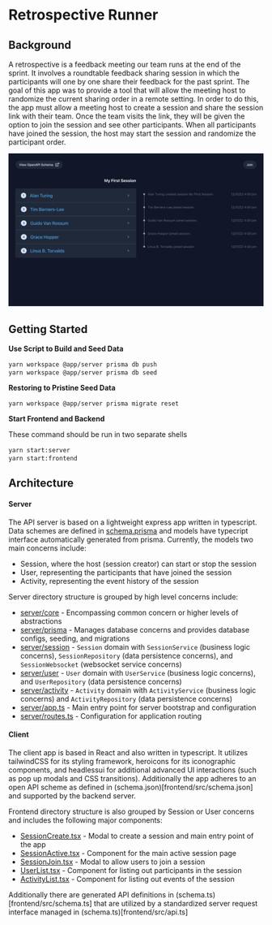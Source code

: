 # Retrospective Runner

## Background

A retrospective is a feedback meeting our team runs at the end of the sprint. It involves a roundtable feedback sharing session in which the participants will one by one share their feedback for the past sprint. The goal of this app was to provide a tool that will allow the meeting host to randomize the current sharing order in a remote setting. In order to do this, the app must allow a meeting host to create a session and share the session link with their team. Once the team visits the link, they will be given the option to join the session and see other participants. When all participants have joined the session, the host may start the session and randomize the participant order.

![Preview](public/screenshot.png)

## Getting Started

**Use Script to Build and Seed Data**

```
yarn workspace @app/server prisma db push
yarn workspace @app/server prisma db seed
```

**Restoring to Pristine Seed Data**

```
yarn workspace @app/server prisma migrate reset
```

**Start Frontend and Backend**

These command should be run in two separate shells

```
yarn start:server
yarn start:frontend
```

## Architecture

#### Server

The API server is based on a lightweight express app written in typescript. Data schemes are defined in [schema.prisma](server/prisma/schema.prisma) and models have typecript interface automatically generated from prisma. Currently, the models two main concerns include:

- Session, where the host (session creator) can start or stop the session
- User, representing the participants that have joined the session
- Activity, representing the event history of the session

Server directory structure is grouped by high level concerns include:

- [server/core](server/core) - Encompassing common concern or higher levels of abstractions
- [server/prisma](server/prisma) - Manages database concerns and provides database configs, seeding, and migrations
- [server/session](server/session) - `Session` domain with `SessionService` (business logic concerns), `SessionRepository` (data persistence concerns), and `SessionWebsocket` (websocket service concerns)
- [server/user](server/user) - `User` domain with `UserService` (business logic concerns), and `UserRepository` (data persistence concerns)
- [server/activity](server/activity) - `Activity` domain with `ActivityService` (business logic concerns) and `ActivityRepository` (data persistence concerns)
- [server/app.ts](server/app.ts) - Main entry point for server bootstrap and configuration
- [server/routes.ts](server/routes.ts) - Configuration for application routing

#### Client

The client app is based in React and also written in typescript. It utilizes tailwindCSS for its styling framework, heroicons for its iconographic components, and headlessui for additional advanced UI interactions (such as pop up modals and CSS transitions). Additionally the app adheres to an open API scheme as defined in (schema.json)[frontend/src/schema.json] and supported by the backend server.

Frontend directory structure is also grouped by Session or User concerns and includes the following major components:

- [SessionCreate.tsx](frontend/src/Session/SessionCreate.tsx) - Modal to create a session and main entry point of the app
- [SessionActive.tsx](frontend/src/Session/SessionActive.tsx) - Component for the main active session page
- [SessionJoin.tsx](frontend/src/Session/SessionJoin.tsx) - Modal to allow users to join a session
- [UserList.tsx](frontend/src/User/UserList.tsx) - Component for listing out participants in the session
- [ActivityList.tsx](frontend/src/Activity/ActivityList.tsx) - Component for listing out events of the session

Additionally there are generated API definitions in (schema.ts)[frontend/src/schema.ts] that are utilized by a standardized server request interface managed in (schema.ts)[frontend/src/api.ts]
